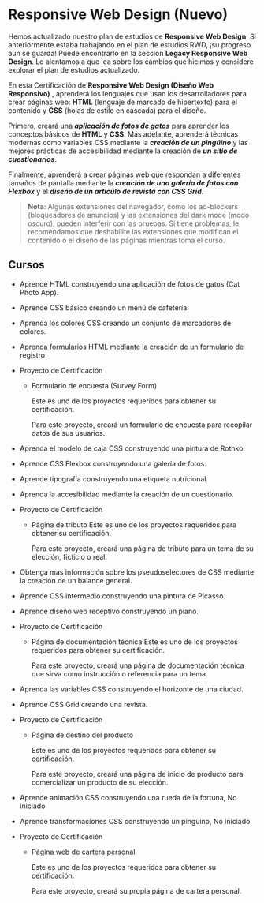 # Responsive Web Design (Nuevo)

Hemos actualizado nuestro plan de estudios de **Responsive Web Design**. Si anteriormente estaba trabajando en el plan de estudios RWD, ¡su progreso aún se guarda! Puede encontrarlo en la sección **Legacy Responsive Web Design**. Lo alentamos a que lea sobre los cambios que hicimos y considere explorar el plan de estudios actualizado.

En esta Certificación de **Responsive Web Design (Diseño Web Responsivo)** , aprenderá los lenguajes que usan los desarrolladores para crear páginas web: **HTML** (lenguaje de marcado de hipertexto) para el contenido y **CSS** (hojas de estilo en cascada) para el diseño.

Primero, creará una ***aplicación de fotos de gatos*** para aprender los conceptos básicos de **HTML** y **CSS**. Más adelante, aprenderá técnicas modernas como variables CSS mediante la ***creación de un pingüino*** y las mejores prácticas de accesibilidad mediante la creación de ***un sitio de cuestionarios***.

Finalmente, aprenderá a crear páginas web que respondan a diferentes tamaños de pantalla mediante la ***creación de una galería de fotos con Flexbox*** y el ***diseño de un artículo de revista con CSS Grid***.


> **Nota**: Algunas extensiones del navegador, como los ad-blockers (bloqueadores de anuncios) y las extensiones del dark mode (modo oscuro), pueden interferir con las pruebas. Si tiene problemas, le recomendamos que deshabilite las extensiones que modifican el contenido o el diseño de las páginas mientras toma el curso.

## Cursos

* Aprende HTML construyendo una aplicación de fotos de gatos (Cat Photo App).
* Aprende CSS básico creando un menú de cafetería.
* Aprenda los colores CSS creando un conjunto de marcadores de colores.
* Aprenda formularios HTML mediante la creación de un formulario de registro.
* Proyecto de Certificación
   * Formulario de encuesta (Survey Form)
   
      Este es uno de los proyectos requeridos para obtener su certificación.

      Para este proyecto, creará un formulario de encuesta para recopilar datos de sus usuarios.
      
* Aprenda el modelo de caja CSS construyendo una pintura de Rothko.
* Aprende CSS Flexbox construyendo una galería de fotos.
* Aprende tipografía construyendo una etiqueta nutricional.
* Aprenda la accesibilidad mediante la creación de un cuestionario.
* Proyecto de Certificación
   * Página de tributo
      Este es uno de los proyectos requeridos para obtener su certificación.
      
      Para este proyecto, creará una página de tributo para un tema de su elección, ficticio o real.

* Obtenga más información sobre los pseudoselectores de CSS mediante la creación de un balance general.
* Aprende CSS intermedio construyendo una pintura de Picasso.
* Aprende diseño web receptivo construyendo un piano.
* Proyecto de Certificación
   * Página de documentación técnica
      Este es uno de los proyectos requeridos para obtener su certificación.

      Para este proyecto, creará una página de documentación técnica que sirva como instrucción o referencia para un tema.

* Aprenda las variables CSS construyendo el horizonte de una ciudad.
* Aprende CSS Grid creando una revista.
* Proyecto de Certificación
   * Página de destino del producto

      Este es uno de los proyectos requeridos para obtener su certificación.

      Para este proyecto, creará una página de inicio de producto para comercializar un producto de su elección.


* Aprende animación CSS construyendo una rueda de la fortuna, No iniciado
* Aprende transformaciones CSS construyendo un pingüino, No iniciado
* Proyecto de Certificación
   * Página web de cartera personal

      Este es uno de los proyectos requeridos para obtener su certificación.

      Para este proyecto, creará su propia página de cartera personal.

